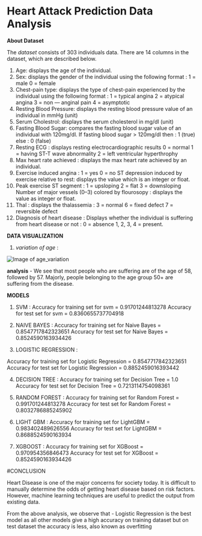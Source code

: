 # Heart Attack Prediction Data Analysis


**About Dataset**

The _dataset_ consists of 303 individuals data. There are 14 columns in the dataset, which are described below.

1. Age: displays the age of the individual.
2. Sex: displays the gender of the individual using the following format : 1 = male 0 = female
3. Chest-pain type: displays the type of chest-pain experienced by the individual using the following format : 1 = typical angina 2 = atypical angina 3 = non — anginal pain 4 = asymptotic
4. Resting Blood Pressure: displays the resting blood pressure value of an individual in mmHg (unit)
5. Serum Cholestrol: displays the serum cholesterol in mg/dl (unit)
6. Fasting Blood Sugar: compares the fasting blood sugar value of an individual with 120mg/dl. If fasting blood sugar > 120mg/dl then : 1 (true) else : 0 (false)
7. Resting ECG : displays resting electrocardiographic results 0 = normal 1 = having ST-T wave abnormality 2 = left ventricular hyperthrophy
8. Max heart rate achieved : displays the max heart rate achieved by an individual.
9. Exercise induced angina : 1 = yes 0 = no ST depression induced by exercise relative to rest: displays the value which is an integer or float.
10. Peak exercise ST segment : 1 = upsloping 2 = flat 3 = downsloping Number of major vessels (0–3) colored by flourosopy : displays the value as integer or float.
11. Thal : displays the thalassemia : 3 = normal 6 = fixed defect 7 = reversible defect
12. Diagnosis of heart disease : Displays whether the individual is suffering from heart disease or not : 0 = absence 1, 2, 3, 4 = present.


**DATA VISUALIZATION**

1. _variation of age_ : 


![Image of age_variation](https://camo.githubusercontent.com/86cff8647cfc2d54ad15d118f79ce1517f446e3e/68747470733a2f2f6d69726f2e6d656469756d2e636f6d2f6d61782f313633322f312a6a325971715362306737556a7970584a766d33397a772e706e67)



**analysis** - We see that most people who are suffering are of the age of 58, followed by 57. Majorly, people belonging to the age group 50+ are suffering from the disease.


**MODELS**
1. SVM :
Accuracy for training set for svm = 0.91701244813278
Accuracy for test set for svm = 0.8360655737704918

2. NAIVE BAYES :
Accuracy for training set for Naive Bayes = 0.8547717842323651
Accuracy for test set for Naive Bayes = 0.8524590163934426

3. LOGISTIC REGRESSION :

Accuracy for training set for Logistic Regression = 0.8547717842323651
Accuracy for test set for Logistic Regression = 0.8852459016393442

4. DECISION TREE :
Accuracy for training set for Decision Tree = 1.0
Accuracy for test set for Decision Tree = 0.7213114754098361

5. RANDOM FOREST :
Accuracy for training set for Random Forest = 0.991701244813278
Accuracy for test set for Random Forest = 0.8032786885245902

6. LIGHT GBM :
Accuracy for training set for LightGBM = 0.983402489626556
Accuracy for test set for LightGBM = 0.8688524590163934

7. XGBOOST :
Accuracy for training set for XGBoost = 0.970954356846473
Accuracy for test set for XGBoost = 0.8524590163934426


#CONCLUSION

Heart Disease is one of the major concerns for society today. It is difficult to manually determine the odds of getting heart disease based on risk factors. However, machine learning techniques are useful to predict the output from existing data.

From the above analysis, we observe that - Logistic Regression is the best model as all other models give a high accuracy on training dataset but on test dataset the accuracy is less, also known as overfitting





